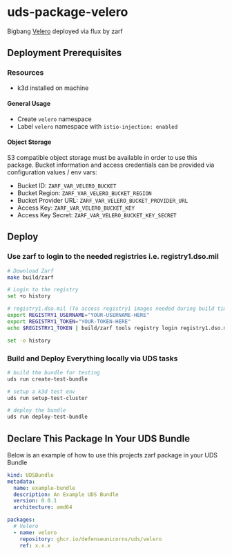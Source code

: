# uds-package-velero

Bigbang [Velero](https://repo1.dso.mil/big-bang/product/packages/velero) deployed via flux by zarf

## Deployment Prerequisites

### Resources

- k3d installed on machine

#### General Usage

- Create `velero` namespace
- Label `velero` namespace with `istio-injection: enabled`

#### Object Storage

S3 compatible object storage must be available in order to use this package. Bucket information and access credentials can be provided via configuration values / env vars:

- Bucket ID: `ZARF_VAR_VELERO_BUCKET`
- Bucket Region: `ZARF_VAR_VELERO_BUCKET_REGION`
- Bucket Provider URL: `ZARF_VAR_VELERO_BUCKET_PROVIDER_URL`
- Access Key: `ZARF_VAR_VELERO_BUCKET_KEY`
- Access Key Secret: `ZARF_VAR_VELERO_BUCKET_KEY_SECRET`

## Deploy

### Use zarf to login to the needed registries i.e. registry1.dso.mil

```bash
# Download Zarf
make build/zarf

# Login to the registry
set +o history

# registry1.dso.mil (To access registry1 images needed during build time)
export REGISTRY1_USERNAME="YOUR-USERNAME-HERE"
export REGISTRY1_TOKEN="YOUR-TOKEN-HERE"
echo $REGISTRY1_TOKEN | build/zarf tools registry login registry1.dso.mil --username $REGISTRY1_USERNAME --password-stdin

set -o history
```

### Build and Deploy Everything locally via UDS tasks

```bash
# build the bundle for testing
uds run create-test-bundle

# setup a k3d test env
uds run setup-test-cluster

# deploy the bundle
uds run deploy-test-bundle
```

## Declare This Package In Your UDS Bundle

Below is an example of how to use this projects zarf package in your UDS Bundle

```yaml
kind: UDSBundle
metadata:
  name: example-bundle
  description: An Example UDS Bundle
  version: 0.0.1
  architecture: amd64

packages:
  # Velero
  - name: velero
    repository: ghcr.io/defenseunicorns/uds/velero
    ref: x.x.x
```

